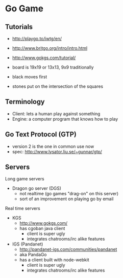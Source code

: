 # Go Game

## Tutorials

* http://playgo.to/iwtg/en/
* http://www.britgo.org/intro/intro.html
* http://www.gokgs.com/tutorial/

* board is 19x19 or 13x13, 9x9 traditionally
* black moves first
* stones put on the intersection of the squares

## Terminology

* Client: lets a human play against something
* Engine: a computer program that knows how to play


## Go Text Protocol (GTP)

* version 2 is the one in common use now
* spec: http://www.lysator.liu.se/~gunnar/gtp/

## Servers

Long game servers

* Dragon go server (DGS)
    * not realtime (go games "drag-on" on this server)
    * sort of an improvement on playing go by email

Real time servers

* KGS 
    * http://www.gokgs.com/
    * has cgoban java client
        * client is super ugly
        * integrates chatrooms/irc alike features
* IGS (Pandanet)
    * http://pandanet-igs.com/communities/pandanet
    * aka PandaGo
    * has a client built with node-webkit
        * client is super ugly
        * integrates chatrooms/irc alike features
